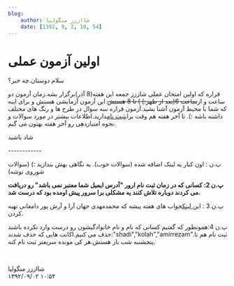 ```yaml
---
blog:
    author: شااززز منگولیا
    date: [1392, 9, 2, 10, 54]
---
```

# اولین آزمون عملی

<div class="cnt">
سلام دوستان.چه خبر؟<p></p>
<p>قراره که اولین امتحان عملی شاززز جمعه این هفته(8 آذر)برگزار بشه.زمان آزمون دو ساعت و از<strike>ساعت 6(بعد از ظهر:) ) تا 8 هستش</strike>.این آزمون آزمایشی هستش و برای اینه که شما با محیط آزمون آشنا بشید.آزمون قراره سه سوال در طرح ها و رنگ های مختلف داشته باشه :). تا آخر هفته هم وقت برای<a href="http://sh44zzz.gigfa.com/register/" target="_blank">ثبت نام</a>دارید.اطلاعات بیشتر در مورد سوالات و نحوه امتیازدهی رو آخر هفته بهتون می گیم.</p>
<p>شاد باشید</p>
<p>------------</p>
<p>پ.ن : اون کنار یه لینک اضافه شده (سوالات خوب). یه نگاهی بهش بندازید :) (سوالات شوروی توشه)</p>
<p><strong>پ.ن 2: کسانی که در زمان ثبت نام ارور "آدرس ایمیل شما معتبر نمی باشد" رو دریافت می کردند دوباره تلاش کنند یه مشکلی برا سرور پیش اومده بود که درست شد.</strong></p>
<p>پ.ن 3 : ا<a href="http://bayanbox.ir/id/3248915270149250606">ین لینک</a>جواب های هفته پیشه که محمدمهدی جهان آرا و آرش پور دامغانی تهیه کردن.</p>
<p>پ.ن 4:همونطور که گفتیم کسانی که نام و نام خانوادگیشون رو درست وارد نکرده باشند حذف می کنیم.اکانت هایی که حذف شدند:"shadi","kolah","amirrezam".ثبت نام هم تا پنجشنبه شب باز هستش.هر کی مونده سریعتر ثبت نام کنه.</p>
<p><br/></p>
</div>

<div class="blog-info">
    <div class="blog-author">شااززز منگولیا</div>
    <div class="blog-date">۱۳۹۲/۰۹/۰۲ ۱۰:۵۴</div>
</div>

